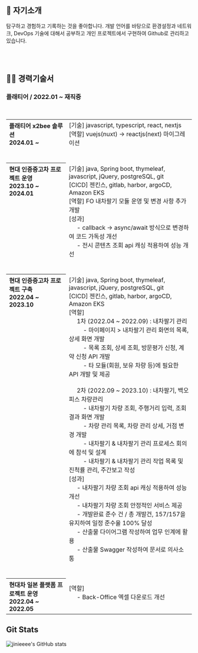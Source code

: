 ## 🚀 자기소개
탐구하고 경험하고 기록하는 것을 좋아합니다. 개발 언어를 바탕으로 환경설정과 네트워크, DevOps 기술에 대해서 공부하고 개인 프로젝트에서 구현하여 Github로 관리하고 있습니다. 

<br>
<br>

## 👩‍💻 경력기술서

### 플래티어 / 2022.01 ~ 재직중
<br>
<table>
<tr align="left">
<th valign="top">플래티어 x2bee 솔루션<br>2024.01 ~ </th>
<td valign="top">
   [기술] javascript, typescript, react, nextjs <br>
   [역할] vuejs(nuxt) -> reactjs(next) 마이그레이션 <br>
&nbsp <br> &nbsp
</td>
</tr>
<tr align="left">
<th valign="top">현대 인증중고차 프로젝트 운영<br>2023.10 ~ 2024.01</th>
<td valign="top">
   [기술] java, Spring boot, thymeleaf, javascript, jQuery, postgreSQL, git <br>
   [CICD] 젠킨스, gitlab, harbor, argoCD, Amazon EKS <br>
   [역할] FO 내차팔기 모듈 운영 및 변경 사항 추가 개발 <br>
   [성과] <br>
&nbsp&nbsp&nbsp&nbsp - callback -> async/await 방식으로 변경하여 코드 가독성 개선 <br>
&nbsp&nbsp&nbsp&nbsp - 전시 콘텐츠 조회 api 캐싱 적용하여 성능 개선<br> 
&nbsp <br> &nbsp
</td>
</tr>
<tr align="left">
<th valign="top">현대 인증중고차 프로젝트 구축<br>2022.04 ~ 2023.10</th>
<td>
   [기술] java, Spring boot, thymeleaf, javascript, jQuery, postgreSQL, git <br>
   [CICD] 젠킨스, gitlab, harbor, argoCD, Amazon EKS <br>
   [역할] <br>
&nbsp&nbsp&nbsp&nbsp 1차 (2022.04 ~ 2022.09) : 내차팔기 관리  <br>
&nbsp&nbsp&nbsp&nbsp&nbsp&nbsp&nbsp&nbsp - 마이페이지 > 내차팔기 관리 화면의 목록, 상세 화면 개발 <br>
&nbsp&nbsp&nbsp&nbsp&nbsp&nbsp&nbsp&nbsp - 목록 조회, 상세 조회, 방문평가 신청, 계약 신청 API 개발 <br>
&nbsp&nbsp&nbsp&nbsp&nbsp&nbsp&nbsp&nbsp - 타 모듈(회원, 보유 차량 등)에 필요한 API 개발 및 제공 <br>
<br>
&nbsp&nbsp&nbsp&nbsp 2차 (2022.09 ~ 2023.10) : 내차팔기, 백오피스 차량관리 <br>
&nbsp&nbsp&nbsp&nbsp&nbsp&nbsp&nbsp&nbsp - 내차팔기 차량 조회, 주행거리 입력, 조회 결과 화면 개발 <br>
&nbsp&nbsp&nbsp&nbsp&nbsp&nbsp&nbsp&nbsp - 차량 관리 목록, 차량 관리 상세, 거점 변경 개발 <br>
&nbsp&nbsp&nbsp&nbsp&nbsp&nbsp&nbsp&nbsp - 내차팔기 & 내차팔기 관리 프로세스 회의에 참석 및 설계 <br>
&nbsp&nbsp&nbsp&nbsp&nbsp&nbsp&nbsp&nbsp - 내차팔기 & 내차팔기 관리 작업 목록 및 진척률 관리, 주간보고 작성 <br>
   [성과] <br>
&nbsp&nbsp&nbsp&nbsp - 내차팔기 차량 조회 api 캐싱 적용하여 성능 개선 <br>
&nbsp&nbsp&nbsp&nbsp - 내차팔기 차량 조회 안정적인 서비스 제공 <br>
&nbsp&nbsp&nbsp&nbsp - 개발완료 준수 건 / 총 개발건, 157/157을 유지하여 일정 준수율 100% 달성 <br>
&nbsp&nbsp&nbsp&nbsp - 산출물 다이어그램 작성하여 업무 인계에 활용 <br>
&nbsp&nbsp&nbsp&nbsp - 산출물 Swagger 작성하여 문서로 의사소통 <br>
&nbsp <br> &nbsp
</td>
</tr>
<tr align="left">
<th>현대차 일본 플랫폼 프로젝트 운영<br>2022.04 ~ 2022.05</th>
<td>
   [역할] <br> 
&nbsp&nbsp&nbsp&nbsp - Back-Office 엑셀 다운로드 개선
&nbsp <br> &nbsp
</td>
</tr>
</table>

<!--
**jinieeee/jinieeee** is a ✨ _special_ ✨ repository because its `README.md` (this file) appears on your GitHub profile.

Here are some ideas to get you started:

- 🔭 I’m currently working on ...
- 🌱 I’m currently learning ...
- 👯 I’m looking to collaborate on ...
- 🤔 I’m looking for help with ...
- 💬 Ask me about ...
- 📫 How to reach me: ...
- 😄 Pronouns: ...
- ⚡ Fun fact: ...
-->
## Git Stats
![jinieeee's GitHub stats](https://github-readme-stats.vercel.app/api?username=jinieeee&show_icons=true&theme=radical)
